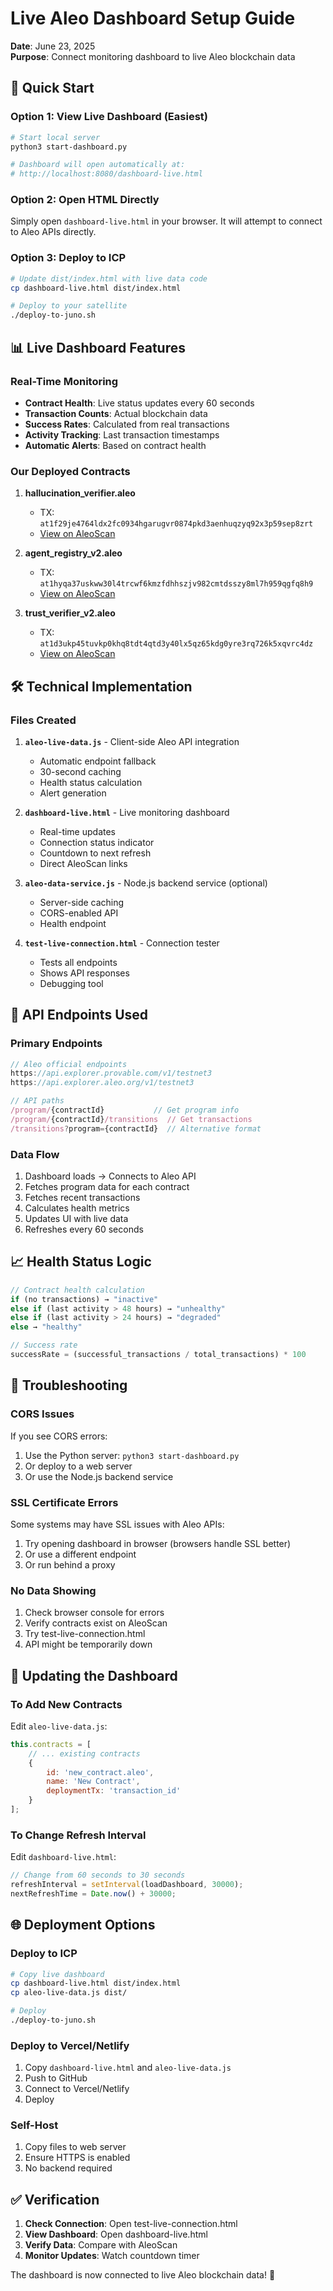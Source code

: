 # Live Aleo Dashboard Setup Guide

**Date**: June 23, 2025  
**Purpose**: Connect monitoring dashboard to live Aleo blockchain data

## 🚀 Quick Start

### Option 1: View Live Dashboard (Easiest)

```bash
# Start local server
python3 start-dashboard.py

# Dashboard will open automatically at:
# http://localhost:8080/dashboard-live.html
```

### Option 2: Open HTML Directly

Simply open `dashboard-live.html` in your browser. It will attempt to connect to Aleo APIs directly.

### Option 3: Deploy to ICP

```bash
# Update dist/index.html with live data code
cp dashboard-live.html dist/index.html

# Deploy to your satellite
./deploy-to-juno.sh
```

## 📊 Live Dashboard Features

### Real-Time Monitoring
- **Contract Health**: Live status updates every 60 seconds
- **Transaction Counts**: Actual blockchain data
- **Success Rates**: Calculated from real transactions
- **Activity Tracking**: Last transaction timestamps
- **Automatic Alerts**: Based on contract health

### Our Deployed Contracts
1. **hallucination_verifier.aleo**
   - TX: `at1f29je4764ldx2fc0934hgarugvr0874pkd3aenhuqzyq92x3p59sep8zrt`
   - [View on AleoScan](https://testnet.aleoscan.io/program?id=hallucination_verifier.aleo)

2. **agent_registry_v2.aleo**
   - TX: `at1hyqa37uskww30l4trcwf6kmzfdhhszjv982cmtdsszy8ml7h959qgfq8h9`
   - [View on AleoScan](https://testnet.aleoscan.io/program?id=agent_registry_v2.aleo)

3. **trust_verifier_v2.aleo**
   - TX: `at1d3ukp45tuvkp0khq8tdt4qtd3y40lx5qz65kdg0yre3rq726k5xqvrc4dz`
   - [View on AleoScan](https://testnet.aleoscan.io/program?id=trust_verifier_v2.aleo)

## 🛠️ Technical Implementation

### Files Created

1. **`aleo-live-data.js`** - Client-side Aleo API integration
   - Automatic endpoint fallback
   - 30-second caching
   - Health status calculation
   - Alert generation

2. **`dashboard-live.html`** - Live monitoring dashboard
   - Real-time updates
   - Connection status indicator
   - Countdown to next refresh
   - Direct AleoScan links

3. **`aleo-data-service.js`** - Node.js backend service (optional)
   - Server-side caching
   - CORS-enabled API
   - Health endpoint

4. **`test-live-connection.html`** - Connection tester
   - Tests all endpoints
   - Shows API responses
   - Debugging tool

## 🔧 API Endpoints Used

### Primary Endpoints
```javascript
// Aleo official endpoints
https://api.explorer.provable.com/v1/testnet3
https://api.explorer.aleo.org/v1/testnet3

// API paths
/program/{contractId}           // Get program info
/program/{contractId}/transitions  // Get transactions
/transitions?program={contractId}  // Alternative format
```

### Data Flow
1. Dashboard loads → Connects to Aleo API
2. Fetches program data for each contract
3. Fetches recent transactions
4. Calculates health metrics
5. Updates UI with live data
6. Refreshes every 60 seconds

## 📈 Health Status Logic

```javascript
// Contract health calculation
if (no transactions) → "inactive"
else if (last activity > 48 hours) → "unhealthy"
else if (last activity > 24 hours) → "degraded"
else → "healthy"

// Success rate
successRate = (successful_transactions / total_transactions) * 100
```

## 🚨 Troubleshooting

### CORS Issues
If you see CORS errors:
1. Use the Python server: `python3 start-dashboard.py`
2. Or deploy to a web server
3. Or use the Node.js backend service

### SSL Certificate Errors
Some systems may have SSL issues with Aleo APIs:
1. Try opening dashboard in browser (browsers handle SSL better)
2. Or use a different endpoint
3. Or run behind a proxy

### No Data Showing
1. Check browser console for errors
2. Verify contracts exist on AleoScan
3. Try test-live-connection.html
4. API might be temporarily down

## 🔄 Updating the Dashboard

### To Add New Contracts
Edit `aleo-live-data.js`:
```javascript
this.contracts = [
    // ... existing contracts
    {
        id: 'new_contract.aleo',
        name: 'New Contract',
        deploymentTx: 'transaction_id'
    }
];
```

### To Change Refresh Interval
Edit `dashboard-live.html`:
```javascript
// Change from 60 seconds to 30 seconds
refreshInterval = setInterval(loadDashboard, 30000);
nextRefreshTime = Date.now() + 30000;
```

## 🌐 Deployment Options

### Deploy to ICP
```bash
# Copy live dashboard
cp dashboard-live.html dist/index.html
cp aleo-live-data.js dist/

# Deploy
./deploy-to-juno.sh
```

### Deploy to Vercel/Netlify
1. Copy `dashboard-live.html` and `aleo-live-data.js`
2. Push to GitHub
3. Connect to Vercel/Netlify
4. Deploy

### Self-Host
1. Copy files to web server
2. Ensure HTTPS is enabled
3. No backend required

## ✅ Verification

1. **Check Connection**: Open test-live-connection.html
2. **View Dashboard**: Open dashboard-live.html
3. **Verify Data**: Compare with AleoScan
4. **Monitor Updates**: Watch countdown timer

The dashboard is now connected to live Aleo blockchain data! 🎉